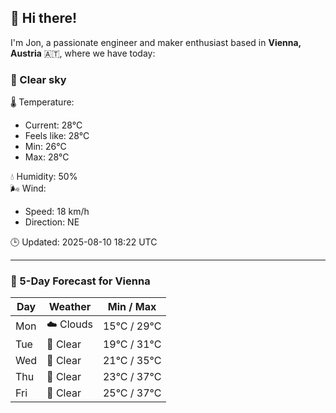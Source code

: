 ## 👋 Hi there!

I'm Jon, a passionate engineer and maker enthusiast based in **Vienna, Austria** 🇦🇹, where we have today:

### 🌙 Clear sky 

🌡️ Temperature: 
* Current: 28°C
* Feels like: 28°C
* Min: 26°C 
* Max: 28°C  

💧 Humidity: 50%  
🌬️ Wind: 
* Speed: 18 km/h 
* Direction: NE  

🕒 Updated: 2025-08-10 18:22 UTC

---

### 📅 5-Day Forecast for Vienna

| Day | Weather | Min / Max |
|-----|---------|------------|
| Mon | ☁️ Clouds | 15°C / 29°C |
| Tue | 🌙 Clear | 19°C / 31°C |
| Wed | 🌙 Clear | 21°C / 35°C |
| Thu | 🌙 Clear | 23°C / 37°C |
| Fri | 🌙 Clear | 25°C / 37°C |
